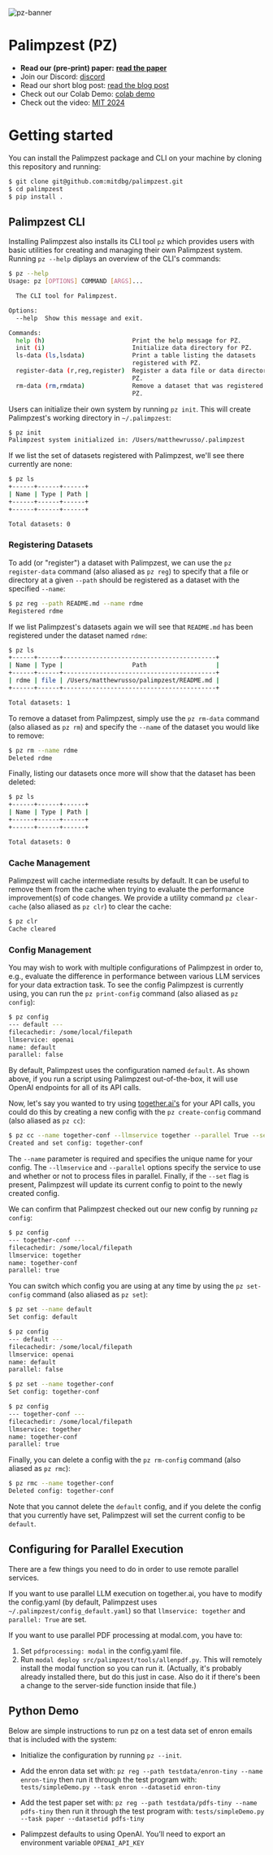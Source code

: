 ![pz-banner](logos/palimpzest-cropped.png)

# Palimpzest (PZ)
- **Read our (pre-print) paper:** [**read the paper**](https://arxiv.org/pdf/2405.14696)
- Join our Discord: [discord](https://discord.gg/znFN2baN)
- Read our short blog post: [read the blog post](https://dsg.csail.mit.edu/projects/palimpzest/)
- Check out our Colab Demo: [colab demo](https://colab.research.google.com/drive/1zqOxnh_G6eZ8_xax6PvDr-EjMt7hp4R5?usp=sharing)
- Check out the video: [MIT 2024](https://youtu.be/T8VQfyBiki0?si=eiph57DSEkDNbEIu)

# Getting started
You can install the Palimpzest package and CLI on your machine by cloning this repository and running:
```bash
$ git clone git@github.com:mitdbg/palimpzest.git
$ cd palimpzest
$ pip install .
```


## Palimpzest CLI
Installing Palimpzest also installs its CLI tool `pz` which provides users with basic utilities for creating and managing their own Palimpzest system. Running `pz --help` diplays an overview of the CLI's commands:
```bash
$ pz --help
Usage: pz [OPTIONS] COMMAND [ARGS]...

  The CLI tool for Palimpzest.

Options:
  --help  Show this message and exit.

Commands:
  help (h)                        Print the help message for PZ.
  init (i)                        Initialize data directory for PZ.
  ls-data (ls,lsdata)             Print a table listing the datasets
                                  registered with PZ.
  register-data (r,reg,register)  Register a data file or data directory with
                                  PZ.
  rm-data (rm,rmdata)             Remove a dataset that was registered with
                                  PZ.
```

Users can initialize their own system by running `pz init`. This will create Palimpzest's working directory in `~/.palimpzest`:
```bash
$ pz init
Palimpzest system initialized in: /Users/matthewrusso/.palimpzest
```

If we list the set of datasets registered with Palimpzest, we'll see there currently are none:
```bash
$ pz ls
+------+------+------+
| Name | Type | Path |
+------+------+------+
+------+------+------+

Total datasets: 0
```

### Registering Datasets
To add (or "register") a dataset with Palimpzest, we can use the `pz register-data` command (also aliased as `pz reg`) to specify that a file or directory at a given `--path` should be registered as a dataset with the specified `--name`:
```bash
$ pz reg --path README.md --name rdme
Registered rdme
```

If we list Palimpzest's datasets again we will see that `README.md` has been registered under the dataset named `rdme`:
```bash
$ pz ls
+------+------+------------------------------------------+
| Name | Type |                   Path                   |
+------+------+------------------------------------------+
| rdme | file | /Users/matthewrusso/palimpzest/README.md |
+------+------+------------------------------------------+

Total datasets: 1
```

To remove a dataset from Palimpzest, simply use the `pz rm-data` command (also aliased as `pz rm`) and specify the `--name` of the dataset you would like to remove:
```bash
$ pz rm --name rdme
Deleted rdme
```

Finally, listing our datasets once more will show that the dataset has been deleted:
```bash
$ pz ls
+------+------+------+
| Name | Type | Path |
+------+------+------+
+------+------+------+

Total datasets: 0
```

### Cache Management
Palimpzest will cache intermediate results by default. It can be useful to remove them from the cache when trying to evaluate the performance improvement(s) of code changes. We provide a utility command `pz clear-cache` (also aliased as `pz clr`) to clear the cache:
```bash
$ pz clr
Cache cleared
```

### Config Management
You may wish to work with multiple configurations of Palimpzest in order to, e.g., evaluate the difference in performance between various LLM services for your data extraction task. To see the config Palimpzest is currently using, you can run the `pz print-config` command (also aliased as `pz config`):
```bash
$ pz config
--- default ---
filecachedir: /some/local/filepath
llmservice: openai
name: default
parallel: false
```
By default, Palimpzest uses the configuration named `default`. As shown above, if you run a script using Palimpzest out-of-the-box, it will use OpenAI endpoints for all of its API calls.

Now, let's say you wanted to try using [together.ai's](https://www.together.ai/) for your API calls, you could do this by creating a new config with the `pz create-config` command (also aliased as `pz cc`):
```bash
$ pz cc --name together-conf --llmservice together --parallel True --set
Created and set config: together-conf
```
The `--name` parameter is required and specifies the unique name for your config. The `--llmservice` and `--parallel` options specify the service to use and whether or not to process files in parallel. Finally, if the `--set` flag is present, Palimpzest will update its current config to point to the newly created config.

We can confirm that Palimpzest checked out our new config by running `pz config`:
```bash
$ pz config
--- together-conf ---
filecachedir: /some/local/filepath
llmservice: together
name: together-conf
parallel: true
```

You can switch which config you are using at any time by using the `pz set-config` command (also aliased as `pz set`):
```bash
$ pz set --name default
Set config: default

$ pz config
--- default ---
filecachedir: /some/local/filepath
llmservice: openai
name: default
parallel: false

$ pz set --name together-conf
Set config: together-conf

$ pz config
--- together-conf ---
filecachedir: /some/local/filepath
llmservice: together
name: together-conf
parallel: true
```

Finally, you can delete a config with the `pz rm-config` command (also aliased as `pz rmc`):
```bash
$ pz rmc --name together-conf
Deleted config: together-conf
```
Note that you cannot delete the `default` config, and if you delete the config that you currently have set, Palimpzest will set the current config to be `default`.

## Configuring for Parallel Execution

There are a few things you need to do in order to use remote parallel services.

If you want to use parallel LLM execution on together.ai, you have to modify the config.yaml (by default, Palimpzest uses `~/.palimpzest/config_default.yaml`) so that `llmservice: together` and `parallel: True` are set.

If you want to use parallel PDF processing at modal.com, you have to:
1. Set `pdfprocessing: modal` in the config.yaml file.
2. Run `modal deploy src/palimpzest/tools/allenpdf.py`.  This will remotely install the modal function so you can run it. (Actually, it's probably already installed there, but do this just in case.  Also do it if there's been a change to the server-side function inside that file.)


## Python Demo

Below are simple instructions to run pz on a test data set of enron emails that is included with the system:

- Initialize the configuration by running `pz --init`.

- Add the enron data set with:
`pz reg --path testdata/enron-tiny --name enron-tiny`
then run it through the test program with:
      `tests/simpleDemo.py --task enron --datasetid enron-tiny`

- Add the test paper set with:
    `pz reg --path testdata/pdfs-tiny --name pdfs-tiny`
then run it through the test program with:
`tests/simpleDemo.py --task paper --datasetid pdfs-tiny`


- Palimpzest defaults to using OpenAI. You’ll need to export an environment variable `OPENAI_API_KEY`



